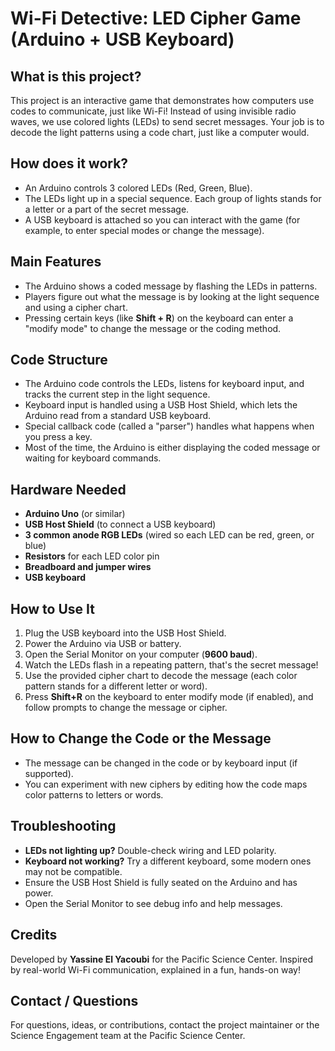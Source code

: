 # Wi-Fi Detective: LED Cipher Game (Arduino + USB Keyboard)

## What is this project?
This project is an interactive game that demonstrates how computers use codes to communicate, just like Wi-Fi! Instead of using invisible radio waves, we use colored lights (LEDs) to send secret messages. Your job is to decode the light patterns using a code chart, just like a computer would.

## How does it work?
- An Arduino controls 3 colored LEDs (Red, Green, Blue).
- The LEDs light up in a special sequence. Each group of lights stands for a letter or a part of the secret message.
- A USB keyboard is attached so you can interact with the game (for example, to enter special modes or change the message).

## Main Features
- The Arduino shows a coded message by flashing the LEDs in patterns.
- Players figure out what the message is by looking at the light sequence and using a cipher chart.
- Pressing certain keys (like **Shift + R**) on the keyboard can enter a "modify mode" to change the message or the coding method.

## Code Structure
- The Arduino code controls the LEDs, listens for keyboard input, and tracks the current step in the light sequence.
- Keyboard input is handled using a USB Host Shield, which lets the Arduino read from a standard USB keyboard.
- Special callback code (called a "parser") handles what happens when you press a key.
- Most of the time, the Arduino is either displaying the coded message or waiting for keyboard commands.

## Hardware Needed
- **Arduino Uno** (or similar)
- **USB Host Shield** (to connect a USB keyboard)
- **3 common anode RGB LEDs** (wired so each LED can be red, green, or blue)
- **Resistors** for each LED color pin
- **Breadboard and jumper wires**
- **USB keyboard**

## How to Use It
1. Plug the USB keyboard into the USB Host Shield.
2. Power the Arduino via USB or battery.
3. Open the Serial Monitor on your computer (**9600 baud**).
4. Watch the LEDs flash in a repeating pattern, that's the secret message!
5. Use the provided cipher chart to decode the message (each color pattern stands for a different letter or word).
6. Press **Shift+R** on the keyboard to enter modify mode (if enabled), and follow prompts to change the message or cipher.

## How to Change the Code or the Message
- The message can be changed in the code or by keyboard input (if supported).
- You can experiment with new ciphers by editing how the code maps color patterns to letters or words.

## Troubleshooting
- **LEDs not lighting up?** Double-check wiring and LED polarity.
- **Keyboard not working?** Try a different keyboard, some modern ones may not be compatible.
- Ensure the USB Host Shield is fully seated on the Arduino and has power.
- Open the Serial Monitor to see debug info and help messages.

## Credits
Developed by **Yassine El Yacoubi** for the Pacific Science Center.
Inspired by real-world Wi-Fi communication, explained in a fun, hands-on way!

## Contact / Questions
For questions, ideas, or contributions, contact the project maintainer or the Science Engagement team at the Pacific Science Center.
